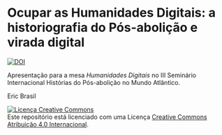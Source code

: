 # Ocupar as Humanidades Digitais: a historiografia do Pós-abolição e virada digital

[![DOI](https://zenodo.org/badge/572484624.svg)](https://zenodo.org/badge/latestdoi/572484624)

Apresentação para a mesa *Humanidades Digitais* no III Seminário Internacional Histórias do Pós-abolição no Mundo Atlântico.

Eric Brasil

<a rel="license" href="http://creativecommons.org/licenses/by/4.0/"><img alt="Licença Creative Commons" style="border-width:0" src="https://i.creativecommons.org/l/by/4.0/88x31.png" /></a><br />Este repositório está licenciado com uma Licença <a rel="license" href="http://creativecommons.org/licenses/by/4.0/">Creative Commons Atribuição 4.0 Internacional</a>.
